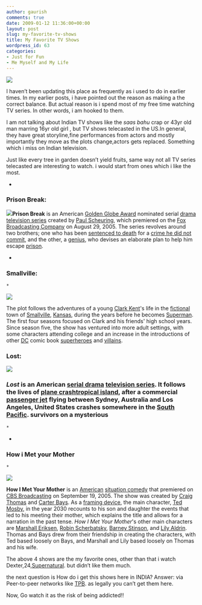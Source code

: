 ```yaml
---
author: gaurish
comments: true
date: 2009-01-12 11:36:00+00:00
layout: post
slug: my-favorite-tv-shows
title: My Favorite TV Shows
wordpress_id: 63
categories:
- Just for Fun
- Me Myself and My Life
---
```


[![](http://3.bp.blogspot.com/_wMAC6frBFdw/SWsk3bRY1-I/AAAAAAAAAZ0/abMp8ZsAM_M/s320/watchTV.gif)](http://3.bp.blogspot.com/_wMAC6frBFdw/SWsk3bRY1-I/AAAAAAAAAZ0/abMp8ZsAM_M/s1600-h/watchTV.gif)

  

I haven’t been updating this place as frequently as i used to do in earlier times. In my earlier posts, i have pointed out the reason as making a the correct balance. But actual reason is i spend most of my free time watching TV series. In other words, i am hooked to them.  

I am not talking about Indian TV shows like the _saas bahu_ crap or 43yr old man marring 16yr old girl , but TV shows telecasted in the US.In general, they have great storyline,fine performances from actors and mostly importantly they move as the plots change,actors gets replaced. Something which i miss on Indian television.   

Just like every tree in garden doesn’t yield fruits, same way not all TV series telecasted are interesting to watch. i would start from ones which i like the most.  



  *       



### **Prison Break:**

[![](http://4.bp.blogspot.com/_wMAC6frBFdw/SWslzGWGu-I/AAAAAAAAAaM/N5B1R2ktiHU/s200/PrisonBreak_logo.jpg)](http://4.bp.blogspot.com/_wMAC6frBFdw/SWslzGWGu-I/AAAAAAAAAaM/N5B1R2ktiHU/s1600-h/PrisonBreak_logo.jpg)**Prison Break** is an American [Golden Globe Award](http://en.wikipedia.org/wiki/Golden_Globe_Award) nominated serial [drama](http://en.wikipedia.org/wiki/Drama) [television series](http://en.wikipedia.org/wiki/Television_program) created by [Paul Scheuring](http://en.wikipedia.org/wiki/Paul_Scheuring), which premiered on the [Fox Broadcasting Company](http://en.wikipedia.org/wiki/Fox_Broadcasting_Company) on August 29, 2005. The series revolves around two brothers; one who has been [sentenced to death](http://en.wikipedia.org/wiki/Capital_punishment) for a [crime he did not commit](http://en.wikipedia.org/wiki/Miscarriage_of_justice), and the other, a [genius](http://en.wikipedia.org/wiki/Genius), who devises an elaborate plan to help him escape [prison](http://en.wikipedia.org/wiki/Prison).   




  *       



### 

### 

### Smallville:

  


    *         



[![](http://1.bp.blogspot.com/_wMAC6frBFdw/SWsl3IPvb2I/AAAAAAAAAaU/oO3hv2Y9crY/s320/SmallvilleNewOpeningCredits.png)](http://1.bp.blogspot.com/_wMAC6frBFdw/SWsl3IPvb2I/AAAAAAAAAaU/oO3hv2Y9crY/s1600-h/SmallvilleNewOpeningCredits.png)

The plot follows the adventures of a young [Clark Kent](http://en.wikipedia.org/wiki/Clark_Kent_%28Smallville%29)'s life in the [fictional](http://en.wikipedia.org/wiki/Fictional) town of [Smallville](http://en.wikipedia.org/wiki/Smallville_%28DC_Comics%29), [Kansas](http://en.wikipedia.org/wiki/Kansas), during the years before he becomes [Superman](http://en.wikipedia.org/wiki/Superman). The first four seasons focused on Clark and his friends' high school years. Since season five, the show has ventured into more adult settings, with some characters attending college and an increase in the introductions of other [DC](http://en.wikipedia.org/wiki/DC_Comics) comic book [superheroes](http://en.wikipedia.org/wiki/Superhero) and [villains](http://en.wikipedia.org/wiki/Supervillain).  

 

### Lost:

[![](http://2.bp.blogspot.com/_wMAC6frBFdw/SWsmPdRzWJI/AAAAAAAAAac/A9W9ivqLCCo/s200/Lost_title_card.jpg)](http://2.bp.blogspot.com/_wMAC6frBFdw/SWsmPdRzWJI/AAAAAAAAAac/A9W9ivqLCCo/s1600-h/Lost_title_card.jpg)

### _Lost_ is an American [serial drama](http://en.wikipedia.org/wiki/Serial_%28radio_and_television%29) [television series](http://en.wikipedia.org/wiki/Television_program). It follows the lives of [plane crash](http://en.wikipedia.org/wiki/Plane_crash)[tropical island](http://en.wikipedia.org/wiki/Tropical_island), after a commercial [passenger jet](http://en.wikipedia.org/wiki/Oceanic_Flight_815) flying between Sydney, Australia and Los Angeles, United States crashes somewhere in the [South Pacific](http://en.wikipedia.org/wiki/Oceania). survivors on a mysterious 

  


    * 



  *       



### 

### How i Met your Mother

  


    *         



[![](http://2.bp.blogspot.com/_wMAC6frBFdw/SWslvAt0_5I/AAAAAAAAAaE/u-t5ik08lys/s200/Howimetyourmother.jpg)](http://2.bp.blogspot.com/_wMAC6frBFdw/SWslvAt0_5I/AAAAAAAAAaE/u-t5ik08lys/s1600-h/Howimetyourmother.jpg)

**How I Met Your Mother** is an [American](http://en.wikipedia.org/wiki/United_States) [situation comedy](http://en.wikipedia.org/wiki/Situation_comedy) that premiered on [CBS Broadcasting](http://en.wikipedia.org/wiki/CBS) on September 19, 2005. The show was created by [Craig Thomas](http://en.wikipedia.org/wiki/Craig_Thomas_%28screenwriter%29) and [Carter Bays](http://en.wikipedia.org/wiki/Carter_Bays). As a [framing device](http://en.wikipedia.org/wiki/Framing_device), the main character, [Ted Mosby](http://en.wikipedia.org/wiki/Ted_Mosby), in the year 2030 recounts to his son and daughter the events that led to his meeting their mother, which explains the title and allows for a narration in the past tense. _How I Met Your Mother_'s other main characters are [Marshall Eriksen](http://en.wikipedia.org/wiki/Marshall_Eriksen), [Robin Scherbatsky](http://en.wikipedia.org/wiki/Robin_Scherbatsky), [Barney Stinson](http://en.wikipedia.org/wiki/Barney_Stinson), and [Lily Aldrin](http://en.wikipedia.org/wiki/Lily_Aldrin). Thomas and Bays drew from their friendship in creating the characters, with Ted based loosely on Bays, and Marshall and Lily based loosely on Thomas and his wife.  





The above 4 shows are the my favorite ones, other than that i watch Dexter,24,[Supernatural](http://www.orkut.co.in/UniversalSearch.aspx?q=%22SuperNatural%22). but didn’t like them much.  

the next question is How do i get this shows here in INDIA? Answer: via Peer-to-peer networks like [TPB](http://thepiratebay.com/). as legally you can’t get them here.  

Now, Go watch it as the risk of being addicted!!